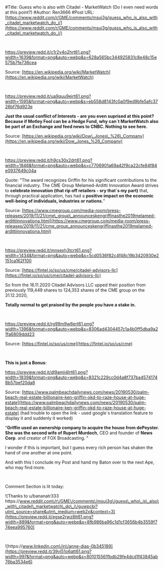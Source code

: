 #Title: Guess who is also with Citadel - MarketWatch (Do I even need words at this point?)
#Author: Ren3666
#Post URL: [https://www.reddit.com/r/GME/comments/msuj3g/guess_who_is_also_with_citadel_marketwatch_do_i/](https://www.reddit.com/r/GME/comments/msuj3g/guess_who_is_also_with_citadel_marketwatch_do_i/)


&#x200B;

https://preview.redd.it/c1r2y4o2hrt61.png?width=1639&format=png&auto=webp&s=628a565bc344925831c8e48c15e575b7fe736cea

Source: [https://en.wikipedia.org/wiki/MarketWatch](https://en.wikipedia.org/wiki/MarketWatch)

&#x200B;

https://preview.redd.it/ua9quu9eirt61.png?width=1595&format=png&auto=webp&s=eb558d8143fc0a0f9ed9bfe5afc3726bf76d923e

**Just the usual conflict of Interests - are you even suprised at this point? Because if Motley Fool can be a Hedge Fund, why can´t MarketWatch also be part of an Exchange and feed news to CNBC. Nothing to see here.**

Source: [https://en.wikipedia.org/wiki/Dow\_Jones\_%26\_Company](https://en.wikipedia.org/wiki/Dow_Jones_%26_Company)

&#x200B;

https://preview.redd.it/h9cs30x2drt61.png?width=1846&format=png&auto=webp&s=c7706901a69a42f9ca22cfe84f84e0937649c04a

Quote:  "The award recognizes Griffin for his significant contributions to the financial industry. The CME Group Melamed-Arditti Innovation Award strives to **celebrate innovation (that rip off retailers - sry that´s my part)** that, through practical application, has had a **positive impact on the economic well-being of individuals, industries or nations.**"

Source: [https://www.cmegroup.com/media-room/press-releases/2019/11/21/cme\_group\_announceskengriffinasthe2019melamed-ardittiinnovationa.html](https://www.cmegroup.com/media-room/press-releases/2019/11/21/cme_group_announceskengriffinasthe2019melamed-ardittiinnovationa.html)

&#x200B;

https://preview.redd.it/mnsexh3tcrt61.png?width=1434&format=png&auto=webp&s=5cd0536f82c4f48c19b3420930e2151ca162f100

Source: [https://fintel.io/so/us/cme/citadel-advisors-llc](https://fintel.io/so/us/cme/citadel-advisors-llc)

So from the 16.11.2020 Citadel Advisors LLC upped their position from previously 119,449 shares to 124,353 shares of the CME group on the 31.12.2020,

**Totally normal to get praised by the people you have a stake in.**

&#x200B;

https://preview.redd.it/rg99m9w6ert61.png?width=1396&format=png&auto=webp&s=8306ad4304457c1a4b0ff5dba9a21fa6809ddd23

Source: [https://fintel.io/so/us/cme](https://fintel.io/so/us/cme)

&#x200B;

**This is just a Bonus:**

https://preview.redd.it/dl9amii4lrt61.png?width=1839&format=png&auto=webp&s=8321c229cc0d4a8f737ba45741748b57bef20da8

Source: [https://www.palmbeachdailynews.com/news/20190530/palm-beach-real-estate-billionaire-ken-griffin-okd-to-raze-house-at-huge-estate](https://www.palmbeachdailynews.com/news/20190530/palm-beach-real-estate-billionaire-ken-griffin-okd-to-raze-house-at-huge-estate) (had trouble to open the link - used google´s translation feature to display it and suddenly it worked)

"**Griffin used an ownership company to acquire the house from dePeyster.  She was the second wife of Rupert Murdoch**, CEO and founder of **News Corp**.  and creator of FOX Broadcasting. "

I wonder if this is important, but I guess every rich person has shaken the hand of one another at one point.

And with this I conclude my Post and hand my Baton over to the next Ape, who may find more.

&#x200B;

Comment Section is lit today:

![Thanks to u\/bananatr333 https:\/\/www.reddit.com\/r\/GME\/comments\/msuj3g\/guess\_who\_is\_also\_with\_citadel\_marketwatch\_do\_i\/guwpcbi?utm\_source=share&utm\_medium=web2x&context=3](https://preview.redd.it/egse2rwz8tt61.png?width=889&format=png&auto=webp&s=8fb986ba96c1d1cf3656b4b3559f774eea995760)

&#x200B;

![https:\/\/www.linkedin.com\/in\/anne-dias-0b345189](https://preview.redd.it/39vl51o6att61.png?width=997&format=png&auto=webp&s=801015561fbdb29fe4dcd1f43845ab76ba3534e6)